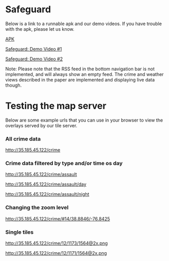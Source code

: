 # Safeguard

Below is a link to a runnable apk and our demo videos.  If you have trouble with the apk, please let us know. 

[APK](https://github.com/eekowal/Safeguard/blob/master/safeguard-debug.apk)

[Safeguard: Demo Video #1](https://vimeo.com/217745646)

[Safeguard: Demo Video #2](https://vimeo.com/217745744)


Note: Please note that the RSS feed in the bottom navigation bar is not implemented, and will always show an empty feed.  The crime and weather views described in the paper are implemented and displaying live data though. 


# Testing the map server
Below are some example urls that you can use in your browser to view the overlays served by our tile server. 

### All crime data
http://35.185.45.122/crime

### Crime data filtered by type and/or time os day

http://35.185.45.122/crime/assault

http://35.185.45.122/crime/assault/day

http://35.185.45.122/crime/assault/night

### Changing the zoom level
http://35.185.45.122/crime/#14/38.8846/-76.8425

### Single tiles
http://35.185.45.122/crime/12/1173/1564@2x.png

http://35.185.45.122/crime/12/1171/1564@2x.png